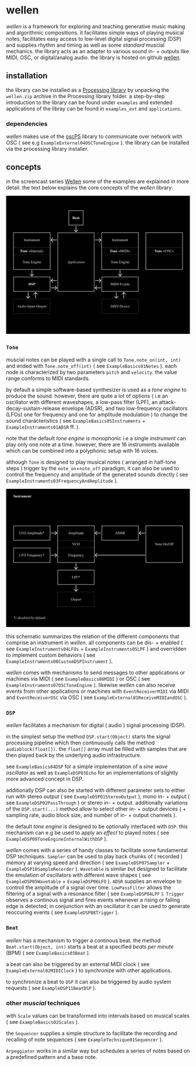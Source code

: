 # wellen

*wellen* is a framework for exploring and teaching generative music making and algorithmic compositions. it facilitates simple ways of playing musical notes, facilitates easy access to low-level digital signal processing (DSP) and supplies rhythm and timing as well as some *standard* muscial mechanics. the library acts as an adapter to various sound in- + outputs like MIDI, OSC, or digital/analog audio. the library is hosted on github [wellen](https://github.com/dennisppaul/wellen).

## installation

the library can be installed as a [Processing library](https://processing.org/reference/libraries/) by unpacking the `wellen.zip` archive in the Processing library folder. a step-by-step introduction to the library can be found under `examples` and extended applications of the libray can be found in `examples_ext` and `applications`.

### dependencies

*wellen* makes use of the [oscP5](http://sojamo.de/code/) library to communicate over network with OSC ( see e.g `ExampleExternal04OSCToneEngine` ). the library can be installed via the processing library installer.

## concepts

in the screencast series [Wellen](https://www.youtube.com/playlist?list=PLXJNr6N-Bu4NzkP4UJ5m-9721MdaZ6v-q) some of the examples are explained in more detail. the text below explains the core concepts of the *wellen* library:

![](./resources/wellen-schematics.png)

### `Tone`

muscial notes can be played with a single call to `Tone.note_on(int, int)` and ended with `Tone.note_off(int)` ( see `ExampleBasics01Notes` ). each node is characterized by two parameters `pitch` and `velocity`. the value range conforms to MIDI standards.

by default a simple software-based synthesizer is used as a *tone engine* to produce the sound. however, there are quite a lot of options ( i.e an oscillator with different waveshapes, a low-pass filter (LPF), an attack-decay-sustain-release envelope (ADSR), and two low-frequency oscillators (LFOs) one for frequency and one for amplitude modulation ) to change the sound characteristics ( see `ExampleBasics05Instruments` + `ExampleInstruments01ADSR` ff. ). 

note that the default *tone engine* is monophonic i.e a single *instrument* can play only one note at a time. however, there are 16 instruments available which can be combined into a polyphonic setup with 16 voices.

although `Tone` is designed to play musical notes ( arranged in half-tone steps ) trigger by the `note_on`+`note_off` paradigm, it can also be used to controll the frequency and amplitude of the generated sounds directly ( see `ExampleInstruments03FrequencyAndAmplitude` ).

![](./resources/wellen-schematics-instrument.png)

this schematic summarizes the relation of the different components that comprise an instrument in *wellen*. all components can be dis- + enabled ( see `ExampleInstruments04LFOs` + `ExampleInstruments05LPF` ) and overridden to implement custom behaviors ( see `ExampleInstruments08CustomDSPInstrument` ).

*wellen* comes with mechanisms to send messages to other applications or machines via MIDI ( see `ExampleBasics06MIDI` ) or OSC ( see `ExampleInstruments07OSCToneEngine` ). likewise *wellen* can also receive events from other applications or machines with `EventReceiverMIDI` via MIDI and `EventReceiverOSC` via OSC ( see `ExampleExternal01ReceiveMIDIandOSC` ).

### `DSP`

*wellen* facilitates a mechanism for digital ( audio ) signal processing (DSP).

in the simplest setup the method `DSP.start(Object)` starts the signal processing pipeline which then continuously calls the method `audioblock(float[])`. the `float[]` array must be filled with samples that are then played back by the underlying audio infrastructure.

see `ExampleBasics04DSP` for a simple implementation of a *sine wave oscillator* as well as `ExampleDSP03Echo` for an implementations of slightly more advanced concept in DSP.

additionally DSP can also be started with different parameter sets to either run with stereo output ( see `ExampleDSP01StereoOutput` ), mono in- + output ( see `ExampleDSP02PassThrough` ) or stereo in- + output. additionally variations of the `DSP.start(...)` method allow to select other in- + output devices ( + sampling rate, audio block size, and number of in- + output channels ).

the default *tone engine* is designed to be optionally interfaced with `DSP`. this mechanism can e.g be used to apply an *effect* to played notes ( see `ExampleDSP09ToneEngineInternalWithDSP` ).

*wellen* comes with a series of handy classes to facilitate some fundamental DSP techniques. `Sampler` can be used to play back chunks of ( recorded ) memory at varying speed and direction ( see `ExampleDSP07Sampler` + `ExampleDSP10SampleRecorder` ). `Wavetable` is similar but designed to facilitate the emulation of oscillators with different wave shapes ( see `ExampleDSP05Wavetable` + `ExampleDSP06LFO` ). `ADSR` supplies an envelope to controll the amplitude of a signal over time. `LowPassFilter` allows the filtering of a signal with a resonance filter ( see `ExampleDSP04LPF` ). `Trigger` observes a continous signal and fires events whenever a rising or falling edge is detected; in conjunction with an oscillator it can be used to generate reoccuring events ( see `ExampleDSP08Trigger` ).

### `Beat`

*wellen* has a mechanism to trigger a continous beat. the method `Beat.start(Object, int)` starts a beat at a specified *beats per minute* (BPM) ( see `ExampleBasics03Beat` ). 

a beat can also be triggered by an external MIDI clock ( see `ExampleExternal02MIDIClock` ) to synchronize with other applications.

to synchronize a beat to `DSP` it can also be triggered by audio system requests ( see `ExampleDSP11BeatDSP` ).

### other *muscial* techniques

with `Scale` values can be transformed into intervals based on musical scales ( see `ExampleBasics02Scales` ).

the `Sequencer` supplies a simple structure to facilitate the recording and recalling of note sequences ( see `ExampleTechnique01Sequencer` ). 

`Arpeggiator` works in a similar way but schedules a series of notes based on a predefined pattern and a base note.
